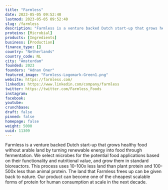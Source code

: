 ```yaml
---
title: "Farmless"
date: 2023-05-05 09:52:40
lastmod: 2023-05-05 09:52:40
slug: /farmless
description: "Farmless is a venture backed Dutch start-up that grows healthy food without arable land by turning renewable energy into food through fermentation. We select microbes for the potential food applications based on their functionality and nutritional value, and grow them in standard bioreactors. This process uses 10-100x less land than plant protein and 100-500x less than animal protein. The land that Farmless frees up can be given back to nature. Our product can become one of the cheapest scalable forms of protein for human consumption at scale in the next decade."
proteins: [Microbial]
products: [Ingredients]
business: [Production]
finance_type: []
country: "Netherlands"
country_code: NL
city: "Amsterdam"
founded: 2023
founders: "Adnan Oner"
featured_image: "Farmless-Logomark-Green1.png"
website: https://farmless.com/
linkedin: https://www.linkedin.com/company/farmless
twitter: https://twitter.com/Farmless_Foods
instagram: 
facebook: 
youtube: 
crunchbase: 
draft: false
pinned: false
homepage: false
weight: 5000
uuid: 11309
---
```

Farmless is a venture backed Dutch start-up that grows healthy food without arable land by turning renewable energy into food through fermentation. We select microbes for the potential food applications based on their functionality and nutritional value, and grow them in standard bioreactors. This process uses 10-100x less land than plant protein and 100-500x less than animal protein. The land that Farmless frees up can be given back to nature. Our product can become one of the cheapest scalable forms of protein for human consumption at scale in the next decade.
